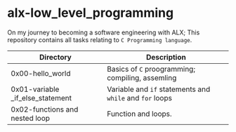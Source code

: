 # alx-low_level_programming
On my journey to becoming a software engineering with ALX;
This repository contains all tasks relating to `C Programming language`.

| Directory                             |  Description                                     |
| ----------                            | ----------------                                 |
| 0x00-hello_world                      | Basics of `C` proogramming; compiling, assemling |
| 0x01-variable _if_else_statement      | Variable and  `if` statements and `while` and `for` loops |
| 0x02-functions and nested loop      | Function and loops.|
